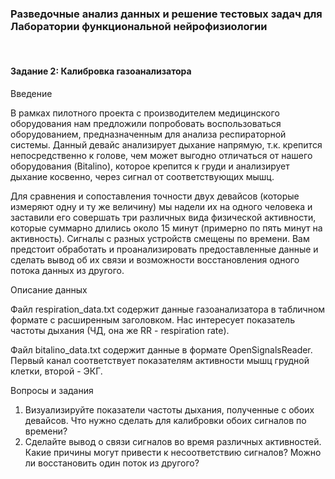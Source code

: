 ### Разведочные анализ данных и решение тестовых задач для Лаборатории функциональной нейрофизиологии


 
#### Задание 2: Калибровка газоанализатора

Введение 

В рамках пилотного проекта с производителем медицинского оборудования нам предложили попробовать воспользоваться оборудованием, предназначенным для анализа респираторной системы. Данный девайс анализирует дыхание напрямую, т.к. крепится непосредственно к голове, чем может выгодно отличаться от нашего оборудования (Bitalino), которое крепится к груди и анализирует дыхание косвенно, через сигнал от соответствующих мышц.

Для сравнения и сопоставления точности двух девайсов (которые измеряют одну и ту же величину) мы надели их на одного человека и заставили его совершать три различных вида физической активности, которые суммарно длились около 15 минут (примерно по пять минут на активность). Сигналы с разных устройств смещены по времени. Вам предстоит обработать и проанализировать предоставленные данные и сделать вывод об их связи и возможности восстановления одного потока данных из другого.

Описание данных

Файл respiration_data.txt содержит данные газоанализатора в табличном формате с расширенным заголовком. Нас интересует показатель частоты дыхания (ЧД, она же RR - respiration rate).

Файл bitalino_data.txt содержит данные в формате OpenSignalsReader. Первый канал соответствует показателям активности мышц грудной клетки, второй - ЭКГ. 

Вопросы и задания

1)	Визуализируйте показатели частоты дыхания, полученные с обоих девайсов.
Что нужно сделать для калибровки обоих сигналов по времени?
2)	Сделайте вывод о связи сигналов во время различных активностей. Какие причины могут привести к несоответствию сигналов? Можно ли восстановить один поток из другого?

